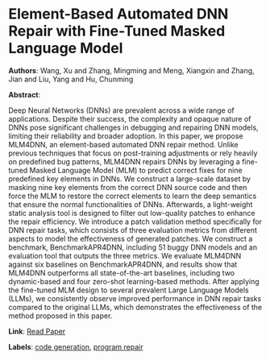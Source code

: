 # Element-Based Automated DNN Repair with Fine-Tuned Masked Language Model

**Authors**: Wang, Xu and Zhang, Mingming and Meng, Xiangxin and Zhang, Jian and Liu, Yang and Hu, Chunming

**Abstract**:

Deep Neural Networks (DNNs) are prevalent across a wide range of applications. Despite their success, the complexity and opaque nature of DNNs pose significant challenges in debugging and repairing DNN models, limiting their reliability and broader adoption. In this paper, we propose MLM4DNN, an element-based automated DNN repair method. Unlike previous techniques that focus on post-training adjustments or rely heavily on predefined bug patterns, MLM4DNN repairs DNNs by leveraging a fine-tuned Masked Language Model (MLM) to predict correct fixes for nine predefined key elements in DNNs. We construct a large-scale dataset by masking nine key elements from the correct DNN source code and then force the MLM to restore the correct elements to learn the deep semantics that ensure the normal functionalities of DNNs. Afterwards, a light-weight static analysis tool is designed to filter out low-quality patches to enhance the repair efficiency. We introduce a patch validation method specifically for DNN repair tasks, which consists of three evaluation metrics from different aspects to model the effectiveness of generated patches. We construct a benchmark, BenchmarkAPR4DNN, including 51 buggy DNN models and an evaluation tool that outputs the three metrics. We evaluate MLM4DNN against six baselines on BenchmarkAPR4DNN, and results show that MLM4DNN outperforms all state-of-the-art baselines, including two dynamic-based and four zero-shot learning-based methods. After applying the fine-tuned MLM design to several prevalent Large Language Models (LLMs), we consistently observe improved performance in DNN repair tasks compared to the original LLMs, which demonstrates the effectiveness of the method proposed in this paper.

**Link**: [Read Paper](https://doi.org/10.1145/3715716)

**Labels**: [code generation](../../labels/code_generation.md), [program repair](../../labels/program_repair.md)

